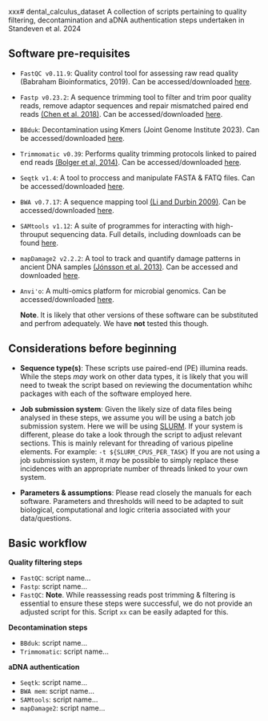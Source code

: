 xxx# dental_calculus_dataset
A collection of scripts pertaining to quality filtering, decontamination and aDNA authentication steps undertaken in Standeven et al. 2024

## Software pre-requisites

- `FastQC v0.11.9`: Quality control tool for assessing raw read quality (Babraham Bioinformatics, 2019). Can be accessed/downloaded [here](https://www.bioinformatics.babraham.ac.uk/projects/fastqc/).

- `Fastp v0.23.2`: A sequence trimming tool to filter and trim poor quality reads, remove adaptor sequences and repair mismatched paired end reads [(Chen et al. 2018)](https://academic.oup.com/bioinformatics/article/34/17/i884/5093234). Can be accessed/downloaded [here](https://github.com/OpenGene/fastp).

- `BBduk`:  Decontamination using Kmers (Joint Genome Institute 2023). Can be accessed/downloaded [here](https://jgi.doe.gov/data-and-tools/software-tools/bbtools/bb-tools-user-guide/bbduk-guide/).

- `Trimmomatic v0.39`: Performs quality trimming protocols linked to paired end reads [(Bolger et al, 2014)](https://academic.oup.com/bioinformatics/article/30/15/2114/2390096). Can be accessed/downloaded [here](https://github.com/usadellab/Trimmomatic).

- `Seqtk v1.4`: A tool to proccess and manipulate FASTA & FATQ files. Can be accessed/downloaded [here](https://github.com/lh3/seqtk).

- `BWA v0.7.17`: A sequence mapping tool [(Li and Durbin 2009)](http://www.ncbi.nlm.nih.gov/pubmed/19451168). Can be accessed/downloaded [here](https://github.com/lh3/bwa).

- `SAMtools v1.12`: A suite of programmes for interacting with high-throuput sequencing data. Full details, including downloads can be found [here](http://www.htslib.org/).

- `mapDamage2 v2.2.2`: A tool to track and quantify damage patterns in ancient DNA samples [(Jónsson et al. 2013)](http://bioinformatics.oxfordjournals.org/content/early/2013/04/23/bioinformatics.btt193.abstract). Can be accessed and downloaded [here](https://ginolhac.github.io/mapDamage/).

- `Anvi'o`: A multi-omics platform for microbial genomics. Can be accessed/downloaded [here](https://anvio.org/).

  **Note**. It is likely that other versions of these software can be substituted and perfrom adequately. We have **not** tested this though.

## Considerations before beginning

- **Sequence type(s)**: These scripts use paired-end (PE) illumina reads. While the steps *may* work on other data types, it is likely that you will need to tweak the script based on reviewing the documentation whihc packages with each of the software employed here.

- **Job submission system**: Given the likely size of data files being analysed in these steps, we assume you will be using a batch job submission system. Here we will be using [SLURM](https://slurm.schedmd.com/documentation.html). If your system is different, please do take a look through the script to adjust relevant sections. This is mainly relevant for threading of various pipeline elements. For example: `-t ${SLURM_CPUS_PER_TASK}` If you are not using a job submission system, it *may* be possible to simply replace these incidences with an appropriate number of threads linked to your own system.

- **Parameters & assumptions**: Please read closely the manuals for each software. Parameters and thresholds will need to be adapted to suit biological, computational and logic criteria associated with your data/questions.

## Basic workflow

**Quality filtering steps**

- `FastQC`: script name...
- `Fastp`: script name...
- `FastQC`: **Note**. While reassessing reads post trimming & filtering is essential to ensure these steps were successful, we do not provide an adjusted script for this. Script `xx` can be easily adapted for this.

**Decontamination steps**

- `BBduk`: script name...
- `Trimmomatic`: script name...

**aDNA authentication**

- `Seqtk`: script name...
- `BWA mem`: script name...
- `SAMtools`: script name...
- `mapDamage2`: script name...


